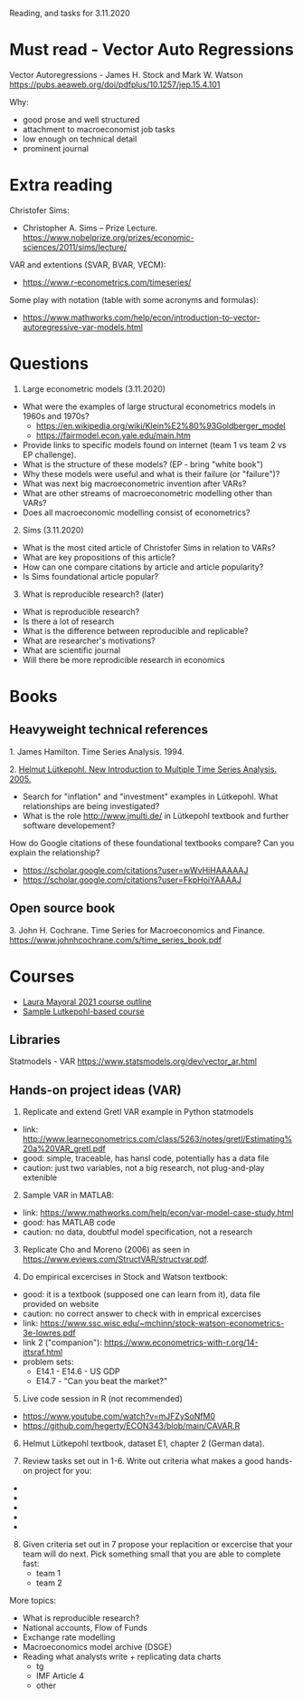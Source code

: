Reading, and tasks for 3.11.2020

Must read - Vector Auto Regressions
===================================

Vector Autoregressions - James H. Stock and Mark W. Watson
https://pubs.aeaweb.org/doi/pdfplus/10.1257/jep.15.4.101

Why:
- good prose and well structured
- attachment to macroeconomist job tasks
- low enough on technical detail
- prominent journal

Extra reading
=============

Christofer Sims:
- Christopher A. Sims – Prize Lecture. <https://www.nobelprize.org/prizes/economic-sciences/2011/sims/lecture/> 

VAR and extentions (SVAR, BVAR, VECM):
- https://www.r-econometrics.com/timeseries/

Some play with notation (table with some acronyms and formulas):
- https://www.mathworks.com/help/econ/introduction-to-vector-autoregressive-var-models.html

Questions
=========

1. Large econometric models (3.11.2020)

- What were the examples of large structural econometrics models in 1960s and 1970s?
  - https://en.wikipedia.org/wiki/Klein%E2%80%93Goldberger_model
  - https://fairmodel.econ.yale.edu/main.htm 
- Provide links to specific models found on internet (team 1 vs team 2 vs EP challenge).
- What is the structure of these models? (EP - bring "white book")
- Why these models were useful and what is their failure (or "failure")?
- What was next big macroeconometric invention after VARs?
- What are other streams of macroeconometric modelling other than VARs?
- Does all macroeconomic modelling consist of econometrics?

2. Sims (3.11.2020)

- What is the most cited article of Christofer Sims in relation to VARs?
- What are key propositions of this article?
- How can one compare citations by article and article popularity? 
- Is Sims foundational article popular?

3. What is reproducible research? (later)
- What is reproducible research?
- Is there a lot of research 
- What is the difference between reproducible and replicable?
- What are researcher's motivations?
- What are scientific journal 
- Will there be more reprodicible research in economics
 
Books
=====

Heavyweight technical references
--------------------------------

1\. James Hamilton. Time Series Analysis. 1994.

2\. [Helmut Lütkepohl. New Introduction to Multiple Time Series Analysis. 2005.](https://bit.ly/3VTOmYQ)

  - Search for "inflation" and "investment" examples in Lütkepohl. What relationships are being investigated?
  - What is the role http://www.jmulti.de/ in Lütkepohl textbook and further software developement?

How do Google citations of these foundational textbooks compare? Can you explain the relationship?

  - https://scholar.google.com/citations?user=wWvHiHAAAAAJ
  - https://scholar.google.com/citations?user=FkpHoiYAAAAJ

Open source book
----------------

3\. John H. Cochrane. Time Series for Macroeconomics and Finance.
https://www.johnhcochrane.com/s/time_series_book.pdf

Courses
=======

- [Laura Mayoral 2021 course outline](http://mayoral.iae-csic.org/timeseries2021/timeseries_2021.htm)
- [Sample Lutkepohl-based course](https://www.vwl.uni-mannheim.de/media/Lehrstuehle/vwl/Trenkler/outline_mts.pdf)
 
Libraries
---------

Statmodels - VAR
https://www.statsmodels.org/dev/vector_ar.html


Hands-on project ideas (VAR)
----------------------------

1. Replicate and extend Gretl VAR example in Python statmodels
  - link: http://www.learneconometrics.com/class/5263/notes/gretl/Estimating%20a%20VAR_gretl.pdf
  - good: simple, traceable, has hansl code, potentially has a data file
  - caution: just two variables, not a big research, not plug-and-play extenible

2. Sample VAR in MATLAB:
  - link: https://www.mathworks.com/help/econ/var-model-case-study.html
  - good: has MATLAB code
  - caution: no data, doubtful model specification, not a research  
  
3. Replicate Cho and Moreno (2006) as seen in https://www.eviews.com/StructVAR/structvar.pdf.

4. Do empirical excercises in Stock and Watson textbook:
  - good: it is a textbook (supposed one can learn from it), data file provided on website
  - caution: no correct answer to check with in emprical excercises
  - link: https://www.ssc.wisc.edu/~mchinn/stock-watson-econometrics-3e-lowres.pdf
  - link 2 ("companion"): https://www.econometrics-with-r.org/14-ittsraf.html
  - problem sets:
    - E14.1 - E14.6 - US GDP
    - E14.7 - "Can you beat the market?" 

5. Live code session in R (not recommended)
  - https://www.youtube.com/watch?v=mJFZySoNfM0
  - https://github.com/hegerty/ECON343/blob/main/CAVAR.R

6. Helmut Lütkepohl textbook, dataset E1, chapter 2 (German data).

7. Review tasks set out in 1-6. Write out criteria what makes a good hands-on project
   for you:  
  - 
  -
  - 
  - 
  - 

8. Given criteria set out in 7 propose your replacition or excercise that your 
   team will do next. Pick something small that you are able to complete fast:
   - team 1
   - team 2 

More topics:

- What is reproducible research?
- National accounts, Flow of Funds
- Exchange rate modelling
- Macroeconomics model archive (DSGE)
- Reading what analysts write + replicating data charts
  - tg
  - IMF Article 4
  - other

<!--

Noted:
- https://web.pdx.edu/~crkl/ec571/ec571.htm
- https://www.econ.cam.ac.uk/people-files/emeritus/mhp1/GVAR/GVAR.html
- https://kevinkotze.github.io/ts-7-tut/
- https://www.mathworks.com/help/econ/modeling-the-united-states-economy.html
- Estimating large-scale factor models for economic activity in Germany: Do they outperform simpler models?

---

- Can anyone volunteer to show own / most favourite work?
  - keep it simple - explain to a 11th grader
  - how to replicate
  - what are success criteria in this research
  - what real-life question does this help to answer?

-->

